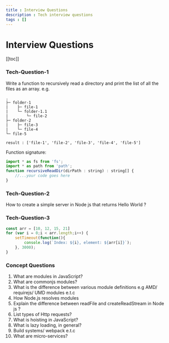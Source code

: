 ```yaml
---
title : Interview Questions
description : Tech interview questions
tags : []
---
```


# Interview Questions

[[toc]]

### Tech-Question-1
Write a function to recursively read a directory and print the list of all the files as an array.
e.g.
```
.
├─ folder-1
|    ├─ file-1
|    └─ folder-1.1
|        └─ file-2
├─ folder-2
|    ├─ file-3
|    └─ file-4
└─ file-5

result : ['file-1', 'file-2', 'file-3', 'file-4', 'file-5']
```


Function signature:
```js
import * as fs from 'fs';
import * as path from 'path';
function recursiveReadDir(dirPath : string) : string[] {
    //...your code goes here
}
```

### Tech-Question-2
How to create a simple server in Node js that returns Hello World ?

### Tech-Question-3
```js
const arr = [10, 12, 15, 21]
for (var i = 0;i < arr.length;i++) {
    setTimeout(function(){
        console.log(`Index: ${i}, element: ${arr[i]}`);
    }, 3000);
}
```


### Concept Questions
1. What are modules in JavaScript?
2. What are commonjs modules?
3. What is the difference between various module definitions e.g AMD/ requirejs/ UMD modules e.t.c
4. How Node.js resolves modules
5. Explain the difference between readFile and createReadStream in Node js ?
6. List types of Http requests?
7. What is hoisting in JavaScript?
8. What is lazy loading, in general?
9. Build systems/ webpack e.t.c
10. What are micro-services?

